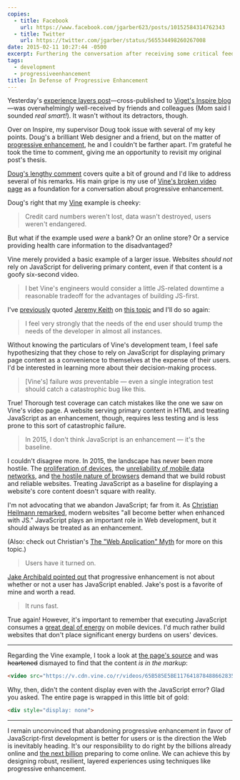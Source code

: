 ```yaml
---
copies:
  - title: Facebook
    url: https://www.facebook.com/jgarber623/posts/10152584314762343
  - title: Twitter
    url: https://twitter.com/jgarber/status/565534498260267008
date: 2015-02-11 10:27:44 -0500
excerpt: Furthering the conversation after receiving some critical feedback on my previous post.
tags:
  - development
  - progressiveenhancement
title: In Defense of Progressive Enhancement
---
```


Yesterday's [experience layers post](/posts/designing-experience-layers)—cross-published to [Viget's Inspire blog](http://viget.com/inspire/designing-experience-layers)—was overwhelmingly well-received by friends and colleagues (Mom said I sounded _real smart!_). It wasn't without its detractors, though.

Over on Inspire, my supervisor Doug took issue with several of my key points. Doug's a brilliant Web designer and a friend, but on the matter of [progressive enhancement](https://en.wikipedia.org/wiki/Progressive_Enhancement), he and I couldn't be farther apart. I'm grateful he took the time to comment, giving me an opportunity to revisit my original post's thesis.

[Doug's lengthy comment](http://viget.com/inspire/designing-experience-layers#comment-1847156038) covers quite a bit of ground and I'd like to address several of his remarks. His main gripe is my use of [Vine's broken video page](https://twitter.com/jgarber/status/564855344934170625) as a foundation for a conversation about progressive enhancement.

Doug's right that my [Vine](https://vine.co/) example is cheeky:

> Credit card numbers weren't lost, data wasn't destroyed, users weren't endangered.

But what if the example used _were_ a bank? Or an online store? Or a service providing health care information to the disadvantaged?

Vine merely provided a basic example of a larger issue. Websites _should not_ rely on JavaScript for delivering primary content, even if that content is a goofy six-second video.

> I bet Vine's engineers would consider a little JS-related downtime a reasonable tradeoff for the advantages of building JS-first.

I've [previously](/posts/five-easy-ways-to-be-a-better-web-professional) quoted [Jeremy Keith](https://adactio.com/) on [this topic](https://adactio.com/journal/8252) and I'll do so again:

> I feel very strongly that the needs of the end user should trump the needs of the developer in almost all instances.

Without knowing the particulars of Vine's development team, I feel safe hypothesizing that they chose to rely on JavaScript for displaying primary page content as a convenience to themselves at the expense of their users. I'd be interested in learning more about their decision-making process.

> [Vine's] failure _was_ preventable — even a single integration test should catch a catastrophic bug like this.

True! Thorough test coverage can catch mistakes like the one we saw on Vine's video page. A website serving primary content in HTML and treating JavaScript as an enhancement, though, requires less testing and is less prone to this sort of catastrophic failure.

> In 2015, I don't think JavaScript is an enhancement — it's the baseline.

I couldn't disagree more. In 2015, the landscape has never been more hostile. The [proliferation of devices](https://www.flickr.com/photos/brad_frost/7387724364), the [unreliability of mobile data networks](http://calendar.perfplanet.com/2012/latency-in-mobile-networks-the-missing-link/), and [the hostile nature of browsers](http://trentwalton.com/2014/03/10/device-agnostic/) demand that we build robust and reliable websites. Treating JavaScript as a baseline for displaying a website's core content doesn't square with reality.

I'm not advocating that we abandon JavaScript; far from it. As [Christian Heilmann remarked](https://twitter.com/codepo8/status/563635832956145664), modern websites "all become better when enhanced with JS." JavaScript plays an important role in Web development, but it should always be treated as an enhancement.

(Also: check out Christian's [The "Web Application" Myth](https://medium.com/@codepo8/the-web-application-myth-69c6b1506515) for more on this topic.)

> Users have it turned on.

[Jake Archibald pointed out](http://jakearchibald.com/2013/progressive-enhancement-still-important/) that progressive enhancement is not about whether or not a user has JavaScript enabled. Jake's post is a favorite of mine and worth a read.

> It runs fast.

True again! However, it's important to remember that executing JavaScript consumes a [great deal of energy](http://fluentconf.com/fluent2013/public/schedule/detail/28003) on mobile devices. I'd much rather build websites that don't place significant energy burdens on users' devices.

---

Regarding the Vine example, I took a look at [the page's source](view-source:https://vine.co/v/OUvAvAYQm6I) and was ~~heartened~~ dismayed to find that the content _is in the markup_:

```html
<video src="https://v.cdn.vine.co/r/videos/65B585E5BE1176418784886628352_2265f312907.5.1.14774757561628941091.mp4?versionId=zAjo2cpXw7AocL9pyw_0uTWOZkkPZCXJ"></video>
```

Why, then, didn't the content display even with the JavaScript error? Glad you asked. The entire page is wrapped in this little bit of gold:

```html
<div style="display: none">
```

---

I remain unconvinced that abandoning progressive enhancement in favor of JavaScript-first development is better for users or is the direction the Web is inevitably heading. It's our responsibility to do right by the billions already online and [the next billion](http://time.com/3589909/internet-next-billion-mobile/) preparing to come online. We can achieve this by designing robust, resilient, layered experiences using techniques like progressive enhancement.
